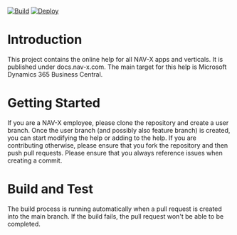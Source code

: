 
[![Build](https://github.com/nav-x-llc/nav-x-docs/actions/workflows/CI-PR.yml/badge.svg)](https://github.com/nav-x-llc/nav-x-docs/actions/workflows/CI-PR.yml) [![Deploy](https://github.com/nav-x-llc/nav-x-docs/actions/workflows/CI.yml/badge.svg)](https://github.com/nav-x-llc/nav-x-docs/actions/workflows/CI.yml)

# Introduction

This project contains the online help for all NAV-X apps and verticals. It is published under docs.nav-x.com. The main target for this help is Microsoft Dynamics 365 Business Central.

# Getting Started

If you are a NAV-X employee, please clone the repository and create a user branch. Once the user branch (and possibly also feature branch) is created, you can start modifying the help or adding to the help. If you are contributing otherwise, please ensure that you fork the repository and then push pull requests. Please ensure that you always reference issues when creating a commit.

# Build and Test

The build process is running automatically when a pull request is created into the main branch. If the build fails, the pull request won't be able to be completed.
